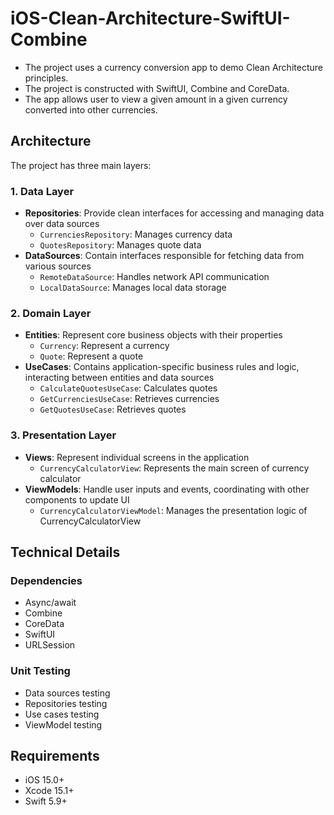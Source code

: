 # iOS-Clean-Architecture-SwiftUI-Combine

- The project uses a currency conversion app to demo Clean Architecture principles.
- The project is constructed with SwiftUI, Combine and CoreData.
- The app allows user to view a given amount in a given currency converted into other currencies.


## Architecture

The project has three main layers:

### 1. Data Layer
- **Repositories**: Provide clean interfaces for accessing and managing data over data sources
  - `CurrenciesRepository`: Manages currency data
  - `QuotesRepository`: Manages quote data
- **DataSources**: Contain interfaces responsible for fetching data from various sources
  - `RemoteDataSource`: Handles network API communication
  - `LocalDataSource`: Manages local data storage

### 2. Domain Layer
- **Entities**: Represent core business objects with their properties
  - `Currency`: Represent a currency
  - `Quote`: Represent a quote
- **UseCases**: Contains application-specific business rules and logic, interacting between entities and data sources
  - `CalculateQuotesUseCase`: Calculates quotes
  - `GetCurrenciesUseCase`: Retrieves currencies
  - `GetQuotesUseCase`: Retrieves quotes

### 3. Presentation Layer
- **Views**: Represent individual screens in the application
  - `CurrencyCalculatorView`: Represents the main screen of currency calculator
- **ViewModels**: Handle user inputs and events, coordinating with other components to update UI 
  - `CurrencyCalculatorViewModel`: Manages the presentation logic of CurrencyCalculatorView  


## Technical Details

### Dependencies
- Async/await
- Combine
- CoreData
- SwiftUI
- URLSession

### Unit Testing
- Data sources testing
- Repositories testing
- Use cases testing
- ViewModel testing


## Requirements

- iOS 15.0+
- Xcode 15.1+
- Swift 5.9+
